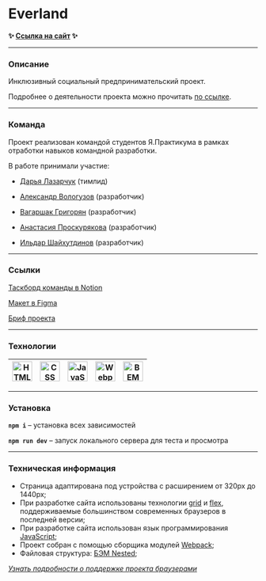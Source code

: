 # Everland
**✨ [Ссылка на сайт](https://dashalalala24.github.io/everland) ✨**

___

### Описание

Инклюзивный социальный предпринимательский проект.

Подробнее о деятельности проекта можно прочитать [по ссылке](https://evland.ru/main/o_project/).

___
### Команда

Проект реализован командой студентов Я.Практикума в рамках отработки навыков командной разработки.

В работе принимали участие:
* [Дарья Лазарчук](https://github.com/dashalalala24) (тимлид)

* [Александр Вологузов](https://github.com/Himany) (разработчик)

* [Вагаршак Григорян](https://github.com/VLGrigoryan) (разработчик)

* [Анастасия Проскурякова](https://github.com/alicerossiinthecodeworld) (разработчик)

* [Ильдар Шайхутдинов](https://github.com/misterildar) (разработчик)

___
### Ссылки

[Таскборд команды в Notion](https://www.notion.so/2-55bfdc5bbcb14178814d92bb6776b357)

[Макет в Figma](https://www.figma.com/file/59a1PXM1KLWN0hWWMl1Kni/Everland-(Copy)?node-id=300%3A539)

[Бриф проекта](https://www.notion.so/Everland-1-9c4229cab9644888b709bae9d15369cb)

___
### Технологии

<a href="https://html.spec.whatwg.org/multipage/" target="_blank" rel="noreferrer"><img width="40" height="40" alt="HTML" src="https://simpleicons.org/icons/html5.svg" /></a> | <a href="https://www.w3schools.com/css/" target="_blank" rel="noreferrer"><img width="40" height="40" alt="CSS" src="https://simpleicons.org/icons/css3.svg" /></a> | <a href="https://developer.mozilla.org/en-US/docs/Web/JavaScript" target="_blank" rel="noreferrer"><img width="40" height="40" alt="JavaScript" src="https://simpleicons.org/icons/javascript.svg" /></a> | <a href="https://webpack.js.org/" target="_blank" rel="noreferrer"><img width="40" height="40" alt="Webpack" src="https://simpleicons.org/icons/webpack.svg" /></a> | <a href="https://en.bem.info/" target="_blank" rel="noreferrer"><img width="40" height="40" alt="BEM" src="https://simpleicons.org/icons/bem.svg" /></a> 
| --- | --- | --- | --- | --- |


___
### Установка
**`npm i`** – установка всех зависимостей 

**`npm run dev`** – запуск локального сервера для теста и просмотра

___
### Техническая информация

* Страница адаптирована под устройства с расширением от 320px до 1440px;
* При разработке сайта использованы технологии [grid](https://developer.mozilla.org/ru/docs/Web/CSS/CSS_Grid_Layout/Basic_Concepts_of_Grid_Layout) и [flex](https://developer.mozilla.org/ru/docs/Learn/CSS/CSS_layout/Flexbox), поддерживаемые большинством современных браузеров в последней версии;
* При разработке сайта использован язык программирования [JavaScript](https://ru.wikipedia.org/wiki/JavaScript);
* Проект собран с помощью сборщика модулей [Webpack](https://webpack.js.org/);
* Файловая структура: [БЭМ Nested](https://ru.bem.info/methodology/filestructure/#nested);  

*[Узнать подробности о поддержке проекта браузерами](https://caniuse.com/)*
